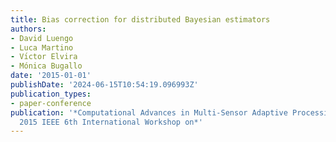 ```yaml
---
title: Bias correction for distributed Bayesian estimators
authors:
- David Luengo
- Luca Martino
- Vı́ctor Elvira
- Mónica Bugallo
date: '2015-01-01'
publishDate: '2024-06-15T10:54:19.096993Z'
publication_types:
- paper-conference
publication: '*Computational Advances in Multi-Sensor Adaptive Processing (CAMSAP),
  2015 IEEE 6th International Workshop on*'
---
```

